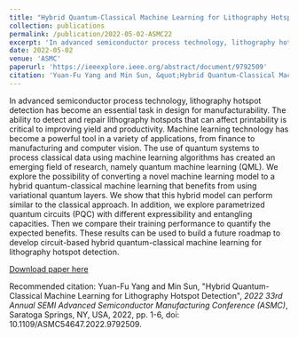 ```yaml
---
title: "Hybrid Quantum-Classical Machine Learning for Lithography Hotspot Detection"
collection: publications
permalink: /publication/2022-05-02-ASMC22
excerpt: 'In advanced semiconductor process technology, lithography hotspot detection has become an essential task in design for manufacturability. The ability to detect and repair lithography hotspots that can affect printability is critical to improving yield and productivity. Machine learning technology has become a powerful tool in a variety of applications, from finance to manufacturing and computer vision. The use of quantum systems to process classical data using machine learning algorithms has created an emerging field of research, namely quantum machine learning (QML). We explore the possibility of converting a novel machine learning model to a hybrid quantum-classical machine learning that benefits from using variational quantum layers. We show that this hybrid model can perform similar to the classical approach. In addition, we explore parametrized quantum circuits (PQC) with different expressibility and entangling capacities. Then we compare their training performance to quantify the expected benefits. These results can be used to build a future roadmap to develop circuit-based hybrid quantum-classical machine learning for lithography hotspot detection.'
date: 2022-05-02
venue: 'ASMC'
paperurl: 'https://ieeexplore.ieee.org/abstract/document/9792509'
citation: 'Yuan-Fu Yang and Min Sun, &quot;Hybrid Quantum-Classical Machine Learning for Lithography Hotspot Detection&quot;, <i>2022 33rd Annual SEMI Advanced Semiconductor Manufacturing Conference (ASMC)</i>,  Saratoga Springs, NY, USA, 2022, pp. 1-6, doi: 10.1109/ASMC54647.2022.9792509.'
---
```

In advanced semiconductor process technology, lithography hotspot detection has become an essential task in design for manufacturability. The ability to detect and repair lithography hotspots that can affect printability is critical to improving yield and productivity. Machine learning technology has become a powerful tool in a variety of applications, from finance to manufacturing and computer vision. The use of quantum systems to process classical data using machine learning algorithms has created an emerging field of research, namely quantum machine learning (QML). We explore the possibility of converting a novel machine learning model to a hybrid quantum-classical machine learning that benefits from using variational quantum layers. We show that this hybrid model can perform similar to the classical approach. In addition, we explore parametrized quantum circuits (PQC) with different expressibility and entangling capacities. Then we compare their training performance to quantify the expected benefits. These results can be used to build a future roadmap to develop circuit-based hybrid quantum-classical machine learning for lithography hotspot detection.

[Download paper here](https://ieeexplore.ieee.org/abstract/document/9792509)

Recommended citation: Yuan-Fu Yang and Min Sun, "Hybrid Quantum-Classical Machine Learning for Lithography Hotspot Detection", <i>2022 33rd Annual SEMI Advanced Semiconductor Manufacturing Conference (ASMC)</i>,  Saratoga Springs, NY, USA, 2022, pp. 1-6, doi: 10.1109/ASMC54647.2022.9792509.